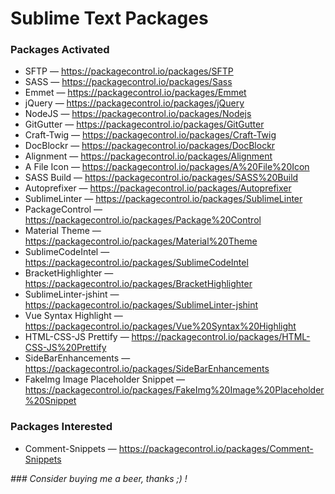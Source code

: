 # Sublime Text Packages

### Packages Activated 
- SFTP — https://packagecontrol.io/packages/SFTP
- SASS — https://packagecontrol.io/packages/Sass
- Emmet — https://packagecontrol.io/packages/Emmet
- jQuery — https://packagecontrol.io/packages/jQuery
- NodeJS — https://packagecontrol.io/packages/Nodejs
- Git​Gutter — https://packagecontrol.io/packages/GitGutter
- Craft-Twig — https://packagecontrol.io/packages/Craft-Twig
- Doc​Blockr — https://packagecontrol.io/packages/DocBlockr
- Alignment — https://packagecontrol.io/packages/Alignment
- A File Icon — https://packagecontrol.io/packages/A%20File%20Icon
- SASS Build — https://packagecontrol.io/packages/SASS%20Build
- Autoprefixer — https://packagecontrol.io/packages/Autoprefixer
- Sublime​Linter — https://packagecontrol.io/packages/SublimeLinter
- PackageControl — https://packagecontrol.io/packages/Package%20Control
- Material Theme — https://packagecontrol.io/packages/Material%20Theme
- SublimeCodeIntel — https://packagecontrol.io/packages/SublimeCodeIntel
- BracketHighlighter — https://packagecontrol.io/packages/BracketHighlighter
- Sublime​Linter-jshint — https://packagecontrol.io/packages/SublimeLinter-jshint
- Vue Syntax Highlight — https://packagecontrol.io/packages/Vue%20Syntax%20Highlight
- HTML-CSS-JS Prettify — https://packagecontrol.io/packages/HTML-CSS-JS%20Prettify
- Side​Bar​Enhancements — https://packagecontrol.io/packages/SideBarEnhancements
- Fake​Img Image Placeholder Snippet — https://packagecontrol.io/packages/FakeImg%20Image%20Placeholder%20Snippet


### Packages Interested
- Comment-Snippets — https://packagecontrol.io/packages/Comment-Snippets

    
_### Consider buying me a beer, thanks ;) !_